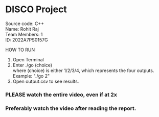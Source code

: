 # DISCO Project
Source code: C++  
Name: Rohit Raj  
Team Members: 1  
ID: 2022A7PS0157G

HOW TO RUN
1. Open Terminal
2. Enter ./go (choice)  
  where (choice) is either 1/2/3/4, which represents the four outputs. Example: "./go 2"
3. Open output.csv to see results.
### PLEASE watch the entire video, even if at 2x
### Preferably watch the video after reading the report.

